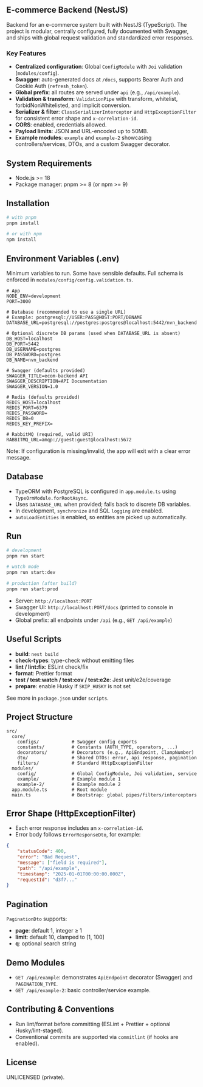 ## E-commerce Backend (NestJS)

Backend for an e-commerce system built with NestJS (TypeScript). The project is modular, centrally configured, fully documented with Swagger, and ships with global request validation and standardized error responses.

### Key Features

- **Centralized configuration**: Global `ConfigModule` with `Joi` validation (`modules/config`).
- **Swagger**: auto-generated docs at `/docs`, supports Bearer Auth and Cookie Auth (`refresh_token`).
- **Global prefix**: all routes are served under `api` (e.g., `/api/example`).
- **Validation & transform**: `ValidationPipe` with transform, whitelist, forbidNonWhitelisted, and implicit conversion.
- **Serializer & filter**: `ClassSerializerInterceptor` and `HttpExceptionFilter` for consistent error shape and `x-correlation-id`.
- **CORS**: enabled, credentials allowed.
- **Payload limits**: JSON and URL-encoded up to 50MB.
- **Example modules**: `example` and `example-2` showcasing controllers/services, DTOs, and a custom Swagger decorator.

## System Requirements

- Node.js >= 18
- Package manager: pnpm >= 8 (or npm >= 9)

## Installation

```bash
# with pnpm
pnpm install

# or with npm
npm install
```

## Environment Variables (.env)

Minimum variables to run. Some have sensible defaults. Full schema is enforced in `modules/config/config.validation.ts`.

```env
# App
NODE_ENV=development
PORT=3000

# Database (recommended to use a single URL)
# Example: postgresql://USER:PASS@HOST:PORT/DBNAME
DATABASE_URL=postgresql://postgres:postgres@localhost:5442/nvn_backend

# Optional discrete DB params (used when DATABASE_URL is absent)
DB_HOST=localhost
DB_PORT=5442
DB_USERNAME=postgres
DB_PASSWORD=postgres
DB_NAME=nvn_backend

# Swagger (defaults provided)
SWAGGER_TITLE=ecom-backend API
SWAGGER_DESCRIPTION=API Documentation
SWAGGER_VERSION=1.0

# Redis (defaults provided)
REDIS_HOST=localhost
REDIS_PORT=6379
REDIS_PASSWORD=
REDIS_DB=0
REDIS_KEY_PREFIX=

# RabbitMQ (required, valid URI)
RABBITMQ_URL=amqp://guest:guest@localhost:5672
```

Note: If configuration is missing/invalid, the app will exit with a clear error message.

## Database

- TypeORM with PostgreSQL is configured in `app.module.ts` using `TypeOrmModule.forRootAsync`.
- Uses `DATABASE_URL` when provided; falls back to discrete DB variables.
- In development, `synchronize` and SQL `logging` are enabled.
- `autoLoadEntities` is enabled, so entities are picked up automatically.

## Run

```bash
# development
pnpm run start

# watch mode
pnpm run start:dev

# production (after build)
pnpm run start:prod
```

- Server: `http://localhost:PORT`
- Swagger UI: `http://localhost:PORT/docs` (printed to console in development)
- Global prefix: all endpoints under `/api` (e.g., `GET /api/example`)

## Useful Scripts

- **build**: `nest build`
- **check-types**: type-check without emitting files
- **lint / lint:fix**: ESLint check/fix
- **format**: Prettier format
- **test / test:watch / test:cov / test:e2e**: Jest unit/e2e/coverage
- **prepare**: enable Husky if `SKIP_HUSKY` is not set

See more in `package.json` under `scripts`.

## Project Structure

```
src/
  core/
    configs/            # Swagger config exports
    constants/          # Constants (AUTH_TYPE, operators, ...)
    decorators/         # Decorators (e.g., ApiEndpoint, ClampNumber)
    dto/                # Shared DTOs: error, api response, pagination
    filters/            # Standard HttpExceptionFilter
  modules/
    config/             # Global ConfigModule, Joi validation, service
    example/            # Example module 1
    example-2/          # Example module 2
  app.module.ts         # Root module
  main.ts               # Bootstrap: global pipes/filters/interceptors
```

## Error Shape (HttpExceptionFilter)

- Each error response includes an `x-correlation-id`.
- Error body follows `ErrorResponseDto`, for example:

```json
{
    "statusCode": 400,
    "error": "Bad Request",
    "message": ["field is required"],
    "path": "/api/example",
    "timestamp": "2025-01-01T00:00:00.000Z",
    "requestId": "d3f7..."
}
```

## Pagination

`PaginationDto` supports:

- **page**: default 1, integer ≥ 1
- **limit**: default 10, clamped to [1, 100]
- **q**: optional search string

## Demo Modules

- `GET /api/example`: demonstrates `ApiEndpoint` decorator (Swagger) and `PAGINATION_TYPE`.
- `GET /api/example-2`: basic controller/service example.

## Contributing & Conventions

- Run lint/format before committing (ESLint + Prettier + optional Husky/lint-staged).
- Conventional commits are supported via `commitlint` (if hooks are enabled).

## License

UNLICENSED (private).
